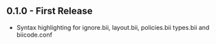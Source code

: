 ## 0.1.0 - First Release
* Syntax highlighting for ignore.bii, layout.bii, policies.bii
  types.bii and biicode.conf
